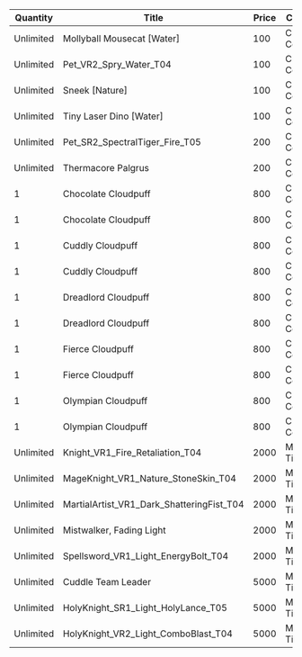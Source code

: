 | Quantity | Title | Price | Currency |  Requirement |
| -------- | ----- | ----- | -------- |  ----------- |
| Unlimited | Mollyball Mousecat [Water] | 100 | Cloudpuff Cookies |  |
| Unlimited | Pet_VR2_Spry_Water_T04 | 100 | Cloudpuff Cookies |  |
| Unlimited | Sneek [Nature] | 100 | Cloudpuff Cookies |  |
| Unlimited | Tiny Laser Dino [Water] | 100 | Cloudpuff Cookies |  |
| Unlimited | Pet_SR2_SpectralTiger_Fire_T05 | 200 | Cloudpuff Cookies |  |
| Unlimited | Thermacore Palgrus | 200 | Cloudpuff Cookies |  |
| 1 | Chocolate Cloudpuff | 800 | Cloudpuff Cookies |  |
| 1 | Chocolate Cloudpuff | 800 | Cloudpuff Cookies |  |
| 1 | Cuddly Cloudpuff | 800 | Cloudpuff Cookies |  |
| 1 | Cuddly Cloudpuff | 800 | Cloudpuff Cookies |  |
| 1 | Dreadlord Cloudpuff | 800 | Cloudpuff Cookies |  |
| 1 | Dreadlord Cloudpuff | 800 | Cloudpuff Cookies |  |
| 1 | Fierce Cloudpuff | 800 | Cloudpuff Cookies |  |
| 1 | Fierce Cloudpuff | 800 | Cloudpuff Cookies |  |
| 1 | Olympian Cloudpuff | 800 | Cloudpuff Cookies |  |
| 1 | Olympian Cloudpuff | 800 | Cloudpuff Cookies |  |
| Unlimited | Knight_VR1_Fire_Retaliation_T04 | 2000 | Magic Tickets |  |
| Unlimited | MageKnight_VR1_Nature_StoneSkin_T04 | 2000 | Magic Tickets |  |
| Unlimited | MartialArtist_VR1_Dark_ShatteringFist_T04 | 2000 | Magic Tickets |  |
| Unlimited | Mistwalker, Fading Light | 2000 | Magic Tickets |  |
| Unlimited | Spellsword_VR1_Light_EnergyBolt_T04 | 2000 | Magic Tickets |  |
| Unlimited | Cuddle Team Leader | 5000 | Magic Tickets |  |
| Unlimited | HolyKnight_SR1_Light_HolyLance_T05 | 5000 | Magic Tickets |  |
| Unlimited | HolyKnight_VR2_Light_ComboBlast_T04 | 5000 | Magic Tickets |  |
